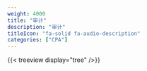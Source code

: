 ```yaml
---
weight: 4000
title: "审计"
description: "审计"
titleIcon: "fa-solid fa-audio-description"
categories: ["CPA"]
---
```


{{< treeview display="tree" />}}

